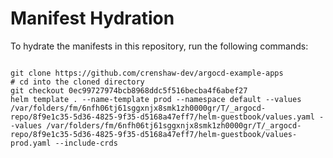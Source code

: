 
# Manifest Hydration

To hydrate the manifests in this repository, run the following commands:

```shell

git clone https://github.com/crenshaw-dev/argocd-example-apps
# cd into the cloned directory
git checkout 0ec99727974bcb8968ddc5f516becba4f6abef27
helm template . --name-template prod --namespace default --values /var/folders/fm/6nfh06tj61sggxnjx8smk1zh0000gr/T/_argocd-repo/8f9e1c35-5d36-4825-9f35-d5168a47eff7/helm-guestbook/values.yaml --values /var/folders/fm/6nfh06tj61sggxnjx8smk1zh0000gr/T/_argocd-repo/8f9e1c35-5d36-4825-9f35-d5168a47eff7/helm-guestbook/values-prod.yaml --include-crds
```